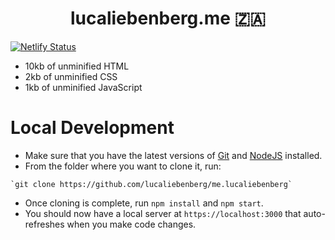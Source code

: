   <h1 align="center">
    lucaliebenberg.me 🇿🇦 
  </h3>  
  
  
  [![Netlify Status](https://api.netlify.com/api/v1/badges/695ae959-8cd7-4b46-84b0-d4ad971a3736/deploy-status)](https://app.netlify.com/sites/lucaliebenbergme/deploys)


- 10kb of unminified HTML
- 2kb of unminified CSS
- 1kb of unminified JavaScript

# Local Development

- Make sure that you have the latest versions of [Git](https://git-scm.com/) and [NodeJS](https://nodejs.org/) installed.
- From the folder where you want to clone it, run:
```
`git clone https://github.com/lucaliebenberg/me.lucaliebenberg`
```
- Once cloning is complete, run `npm install` and `npm start`.
- You should now have a local server at `https://localhost:3000` that auto-refreshes when you make code changes.
